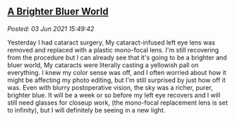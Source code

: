 
[A Brighter Bluer World](http://analyzethedatanotthedrivel.org/2021/06/03/a-brighter-bluer-world/)
--------------------------------------------------------------------------------------------------

*Posted: 03 Jun 2021 15:49:42*

Yesterday I had cataract surgery, My cataract-infused left eye lens was
removed and replaced with a plastic mono-focal lens. I'm still
recovering from the procedure but I can already see that it's going to
be a brighter and bluer world, My cataracts were literally casting a
yellowish pall on everything. I knew my color sense was off, and I often
worried about how it might be affecting my photo editing, but I'm still
surprised by just how off it was. Even with blurry postoperative vision,
the sky was a richer, purer, brighter blue. It will be a week or so
before my left eye recovers and I will still need glasses for closeup
work, (the mono-focal replacement lens is set to infinity), but I will
definitely be seeing in a new light.
